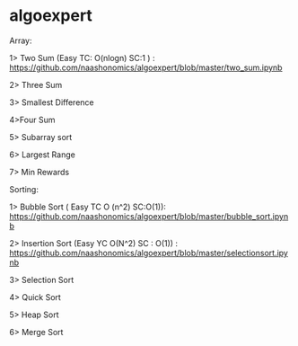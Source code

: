 # algoexpert

Array:

1> Two Sum (Easy TC: O(nlogn) SC:1  ) : https://github.com/naashonomics/algoexpert/blob/master/two_sum.ipynb

2> Three Sum

3> Smallest Difference 

4>Four Sum

5> Subarray sort

6> Largest Range

7> Min Rewards 

Sorting:

1> Bubble Sort ( Easy TC O (n^2) SC:O(1)): https://github.com/naashonomics/algoexpert/blob/master/bubble_sort.ipynb

2> Insertion Sort (Easy YC O(N^2) SC : O(1)) : https://github.com/naashonomics/algoexpert/blob/master/selectionsort.ipynb

3> Selection Sort

4> Quick Sort

5> Heap Sort

6> Merge Sort 

